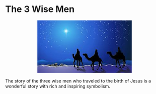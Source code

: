 

# The 3 Wise Men


<center>
<img src="../images/wise_men.jpg" alt="Alt text" title="Olive Tree" style="display: inline-block; margin: 0 auto; max-width: 350px">
</center>


The story of the three wise men who traveled to the birth of Jesus is a wonderful story with rich and inspiring symbolism.






